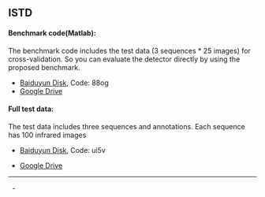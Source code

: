 ## ISTD

#### Benchmark code(Matlab):

The benchmark code includes the test data (3 sequences * 25 images) for cross-validation. So you can evaluate the detector directly by using the proposed benchmark.
- [Baiduyun Disk](https://pan.baidu.com/s/1SGPdh7E96nc1gKFUpfi4Pg), Code: 88og  
- [Google Drive](https://drive.google.com/file/d/13FKykB7rCer8BTvtYHp7fQBcB3yUgAN2/view?usp=sharing)

#### Full test data:

The test data includes three sequences and annotations. Each sequence has 100 infrared images
- [Baiduyun Disk](https://pan.baidu.com/s/1TEmbVKuMD_0GYNtTgnbgaA), Code: ui5v

- [Google Drive](https://drive.google.com/file/d/1kDptlq5-8aHLezz5srElFp--CInUGVpw/view?usp=sharing)

<hr>

&nbsp;<span id="{{ post.url }}" class="leancloud_visitors" data-flag-title="{{ post.title }}"> - </span>
